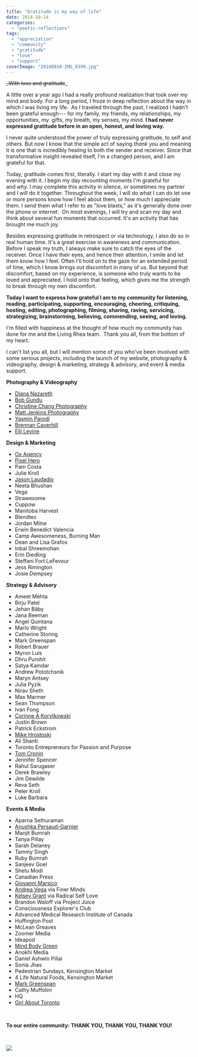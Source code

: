 ```yaml
---
title: "Gratitude is my way of life"
date: 2014-10-14
categories: 
  - "poetic-reflections"
tags: 
  - "appreciation"
  - "community"
  - "gratitude"
  - "love"
  - "support"
coverImage: "20140810-IMG_8399.jpg"
---
```


~~_With love and gratitude~~_

A little over a year ago I had a really profound realization that took over my mind and body. For a long period, I froze in deep reflection about the way in which I was living my life.  As I traveled through the past, I realized I hadn't been grateful enough--- for my family, my friends, my relationships, my opportunities, my  gifts, my breath, my senses, my mind. **I had never expressed gratitude before in an open, honest, and loving way.**

I never quite understood the power of truly expressing gratitude, to self and others. But now I know that the simple act of saying _thank you_ and meaning it is one that is incredibly healing to both the sender and receiver. Since that transformative insight revealed itself, I'm a changed person, and I am grateful for that.

Today, gratitude comes first, literally. I start my day with it and close my evening with it. I begin my day recounting moments I'm grateful for and _why._ I may complete this activity in silence, or sometimes my partner and I will do it together. Throughout the week, I will do what I can do let one or more persons know how I feel about them, or how much I appreciate them. I send them what I refer to as "love blasts," as it's generally done over the phone or internet.  On most evenings, I will try and scan my day and think about several fun moments that occurred. It's an activity that has brought me much joy.

Besides expressing gratitude in retrospect or via technology, I also do so in real human time. It's a great exercise in awareness and communication. Before I speak my truth, I always make sure to catch the eyes of the receiver. Once I have their eyes, and hence their attention, I smile and let them know how I feel. Often I'll hold on to the gaze for an extended period of time, which I know brings out discomfort in many of us. But beyond that discomfort, based on my experience, is someone who truly wants to be loved and appreciated. I hold onto that feeling, which gives me the strength to break through my own discomfort.

**Today I want to express how grateful I am to my community for listening, reading, participating, supporting, encouraging, cheering, critiquing, hosting, editing, photographing, filming, sharing, raving, servicing, strategizing, brainstorming, believing, commending, seeing, and loving.**

I'm filled with happiness at the thought of how much my community has done for me and the Living Rhea team.  Thank you all, from the bottom of my heart.

I can't list you all, but I will mention some of you who've been involved with some serious projects, including the launch of my website, photography & videography, design & marketing, strategy & advisory, and event & media support.

**Photography & Videography**

- [Diana Nazareth](http://www.diananazareth.com/)
- [Bob Gundu](http://www.10framehandles.com/)
- [Christine Chang Photography](http://www.christinechangphotoblog.com/)
- [Matt Jenkins Photography](http://www.mattjenkinsphotography.ca)
- [Yasmin Parodi](yasparodi@gmail.com) 
- [Brennan Caverhill](brennan.caverhill@gmail.com)
- [Elli Levine](elliclevene@gmail.com)

**Design & Marketing**

- [Ox Agency](http://oxagency.ca)
- [Pixel Hero](http://pixelhero.ca)
- Pam Costa
- Julie Kroll
- [Jason Laudadio](http://laudadio.ca)
- Neeta Bhushan
- Vega
- Strawesome
- Cuppow
- Manitoba Harvest
- Blendtec
- Jordan Milne
- Erwin Benedict Valencia
- Camp Awesomeness, Burning Man
- Dean and Lisa Grafos
- Inbal Shreemohan
- Erin Diedling
- Steffani Fort LeFevour
- Jess Rimington
- Josie Dempsey

**Strategy & Advisory**

- Ameet Mehta
- Birju Patel
- Jehan Bâby
- Jana Beeman
- Angel Quintana
- Marlo Wright
- Catherine Storing
- Mark Greenspan
- Robert Brauer
- Myron Luis
- Dhru Purohit
- Satya Kamdar
- Andrew Pototchsnik
- Maryn Antsey
- Julia Pyzik
- Nirav Sheth
- Max Marmer
- Sean Thompson
- Ivan Fong
- [Corinne A Korytkowski](http://corinnek.ca)
- Justin Brown
- Patrick Eckstrom
- [Mike Hrostoski](http://www.hrostoski.com)
- Ali Shanti
- Toronto Entrepreneurs for Passion and Purpose
- [Tom Cronin](http://www.thestillnessproject.com)
- Jennifer Spencer
- Rahul Sarugaser
- Derek Brawley
- Jim Dewilde
- Reva Seth
- Peter Kroll
- Luke Barbara

**Events & Media** 

- Aparna Sethuraman
- [Anushka Persaud-Garnier](http://www.nushnosh.ca/)
- Manjit Bumrah
- Tanya Pillay
- Sarah Delaney
- Tammy Singh
- Ruby Bumrah
- Sanjeev Goel
- Shetu Modi
- Canadian Press
- [Giovanni Marsico](http://www.giftedentrepreneur.com/the-a-list-rhea-mehta-of-living-rhea/)
- [Andrea Vega](http://www.finerminds.com/health-fitness/gratitude-collaboration-day-1/) via Finer Minds
- [Kelsey Grant](http://radicalselflove333.wordpress.com/2014/01/31/rsls-feature-friday-dr-rhea-mehta-living-rhea-day-224-365-radical-self-love-project/) via Radical Self Love
- Brandon Waloff via Project Juice
- Consciousness Explorer's Club
- Advanced Medical Research Institute of Canada
- Huffington Post
- McLean Greaves
- Zoomer Media
- Ideapod
- [Mind Body Green](http://www.mindbodygreen.com/wc/dr-rhea-mehta)
- Anokhi Media
- Daniel Ashwin Pillai
- Sonia Jhas
- Pedestrian Sundays, Kensington Market
- 4 Life Natural Foods, Kensington Market
- [Mark Greenspan](http://markgreenspan.com/)
- Cathy Muffolini
- HQ
- [Girl About Toronto](http://www.girlabouttoronto.com/tag/digest-digest/)

 

**To our entire community: THANK YOU, THANK YOU, THANK YOU!** 

 

![](images/id--1470)
